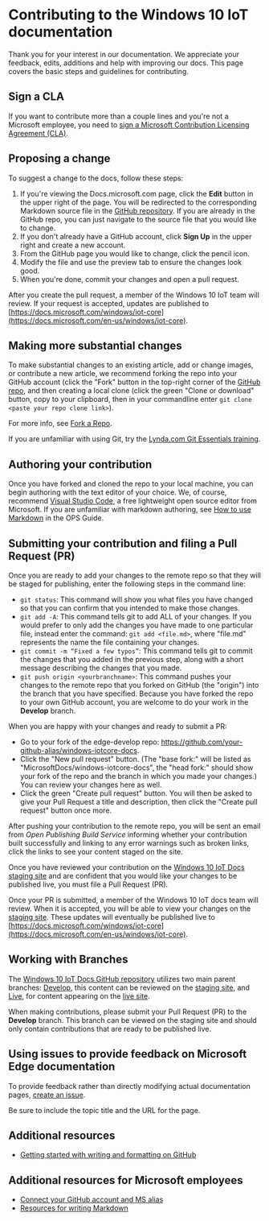# Contributing to the Windows 10 IoT documentation

Thank you for your interest in our documentation. We appreciate your feedback, edits, additions and help with improving our docs. This page covers the basic steps and guidelines for contributing.

## Sign a CLA

If you want to contribute more than a couple lines and you're not a Microsoft employee, you need to [sign a Microsoft Contribution Licensing Agreement (CLA)](https://cla.microsoft.com/). 

## Proposing a change

To suggest a change to the docs, follow these steps:

1. If you're viewing the Docs.microsoft.com page, click the **Edit** button in the upper right of the page.  You will be redirected to the corresponding Markdown source file in the [GitHub repository](https://github.com/MicrosoftDocs/windows-iotcore-docs).  If you are already in the GitHub repo, you can just navigate to the source file that you would like to change.
2. If you don't already have a GitHub account, click **Sign Up** in the upper right and create a new account.
3. From the GitHub page you would like to change, click the pencil icon. 
4. Modify the file and use the preview tab to ensure the changes look good.
5. When you're done, commit your changes and open a pull request.

After you create the pull request, a member of the Windows 10 IoT team will review. If your request is accepted, updates are published to [https://docs.microsoft.com/windows/iot-core](https://docs.microsoft.com/en-us/windows/iot-core).

## Making more substantial changes

To make substantial changes to an existing article, add or change images, or contribute a new article, we recommend forking the repo into your GitHub account (click the "Fork" button in the top-right corner of the [GitHub repo](https://github.com/MicrosoftDocs/windows-iotcore-docs), and then creating a local clone (click the green "Clone or download" button, copy to your clipboard, then in your commandline enter `git clone <paste your repo clone link>`).

For more info, see [Fork a Repo](https://help.github.com/articles/fork-a-repo/).

If you are unfamiliar with using Git, try the [Lynda.com Git Essentials training](https://www.lynda.com/Git-tutorials/Git-Essential-Training/100222-2.html).

## Authoring your contribution

Once you have forked and cloned the repo to your local machine, you can begin authoring with the text editor of your choice.  We, of course, recommend [Visual Studio Code](https://code.visualstudio.com/), a free lightweight open source editor from Microsoft. If you are unfamiliar with markdown authoring, see [How to use Markdown](https://review.docs.microsoft.com/en-us/help/contribute/contribute-how-to-write-use-markdown) in the OPS Guide. 

## Submitting your contribution and filing a Pull Request (PR)

Once you are ready to add your changes to the remote repo so that they will be staged for publishing, enter the following steps in the command line:
- `git status`: This command will show you what files you have changed so that you can confirm that you intended to make those changes. 
- `git add -A`: This command tells git to add ALL of your changes. If you would prefer to only add the changes you have made to one particular file, instead enter the command: `git add <file.md>`, where "file.md" represents the name the file containing your changes.
- `git commit -m “Fixed a few typos”`: This command tells git to commit the changes that you added in the previous step, along with a short message describing the changes that you made.
- `git push origin <yourbranchname>`: This command pushes your changes to the remote repo that you forked on GitHub (the "origin") into the branch that you have specified. Because you have forked the repo to your own GitHub account, you are welcome to do your work in the **Develop** branch. 

When you are happy with your changes and ready to submit a PR:
- Go to your fork of the edge-develop repo: https://github.com/your-github-alias/windows-iotcore-docs.
- Click the "New pull request" button. (The "base fork:" will be listed as "MicrosoftDocs/windows-iotcore-docs", the "head fork:" should show your fork of the repo and the branch in which you made your changes.) You can review your changes here as well. 
- Click the green "Create pull request" button. You will then be asked to give your Pull Request a title and description, then click the "Create pull request" button once more.

After pushing your contribution to the remote repo, you will be sent an email from *Open Publishing Build Service* informing whether your contribution built successfully and linking to any error warnings such as broken links, click the links to see your content staged on the site.

Once you have reviewed your contribution on the [Windows 10 IoT Docs staging site](https://review.docs.microsoft.com/en-us/windows/iot-core/) and are confident that you would like your changes to be published live, you must file a Pull Request (PR).

Once your PR is submitted, a member of the Windows 10 IoT docs team will review. When it is accepted, you will be able to view your changes on the [staging site](https://review.docs.microsoft.com/en-us/windows/iot-core). These updates will eventually be published live to [https://docs.microsoft.com/windows/iot-core](https://docs.microsoft.com/en-us/windows/iot-core).

## Working with Branches

The [Windows 10 IoT Docs GitHub repository](https://github.com/MicrosoftDocs/windows-iotcore-docs) utilizes two main parent branches: [Develop](https://github.com/MicrosoftDocs/windows-iotcore-docs/tree/develop), this content can be reviewed on the [staging site](https://review.docs.microsoft.com/en-us/windows/iot-core), and [Live](https://github.com/MicrosoftDocs/windows-iotcore-docs/tree/live), for content appearing on the [live site](https://docs.microsoft.com/en-us/windows/iot-core). 

When making contributions, please submit your Pull Request (PR) to the **Develop** branch. This branch can be viewed on the staging site and should only contain contributions that are ready to be published live.

## Using issues to provide feedback on Microsoft Edge documentation

To provide feedback rather than directly modifying actual documentation pages, [create an issue](https://github.com/MicrosoftDocs/windows-iotcore-docs/issues).

Be sure to include the topic title and the URL for the page.

## Additional resources
- [Getting started with writing and formatting on GitHub](https://help.github.com/articles/getting-started-with-writing-and-formatting-on-github/)

## Additional resources for Microsoft employees
- [Connect your GitHub account and MS alias](https://review.docs.microsoft.com/en-us/windows-authoring-guide/github-account#2-connect-your-github-account-and-ms-alias-on-the-microsoft-open-source-portal)
- [Resources for writing Markdown](https://review.docs.microsoft.com/en-us/windows-authoring-guide/writing-guidance/writing-markdown)

